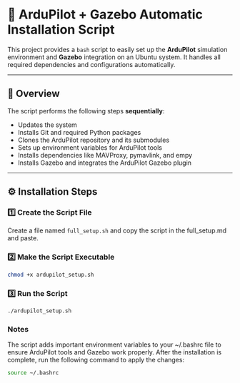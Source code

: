 # 🚁 ArduPilot + Gazebo Automatic Installation Script

This project provides a `bash` script to easily set up the **ArduPilot** simulation environment and **Gazebo** integration on an Ubuntu system. It handles all required dependencies and configurations automatically.

---

## 📌 Overview

The script performs the following steps **sequentially**:

- Updates the system
- Installs Git and required Python packages
- Clones the ArduPilot repository and its submodules
- Sets up environment variables for ArduPilot tools
- Installs dependencies like MAVProxy, pymavlink, and empy
- Installs Gazebo and integrates the ArduPilot Gazebo plugin

---

## ⚙️ Installation Steps

### 1️⃣ Create the Script File

Create a file named `full_setup.sh` and copy the script in the full_setup.md and paste.

### 2️⃣ Make the Script Executable

```bash
chmod +x ardupilot_setup.sh
```

### 3️⃣ Run the Script

```bash
./ardupilot_setup.sh
```

### Notes

The script adds important environment variables to your ~/.bashrc file to ensure ArduPilot tools and Gazebo work properly.
After the installation is complete, run the following command to apply the changes:

```bash
source ~/.bashrc
```
